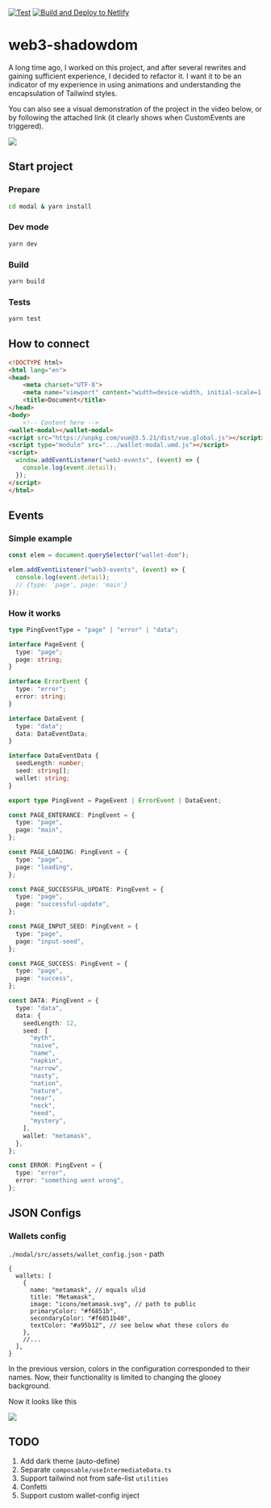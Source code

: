 [![Test](https://github.com/JuanBrotenelle/web3-shadowdom/actions/workflows/test.yml/badge.svg)](https://github.com/JuanBrotenelle/web3-shadowdom/actions/workflows/test.yml) [![Build and Deploy to Netlify](https://github.com/JuanBrotenelle/web3-shadowdom/actions/workflows/build-and-deploy.yml/badge.svg)](https://github.com/JuanBrotenelle/web3-shadowdom/actions/workflows/build-and-deploy.yml)

# web3-shadowdom

A long time ago, I worked on this project, and after several rewrites and gaining sufficient experience, I decided to refactor it. I want it to be an indicator of my experience in using animations and understanding the encapsulation of Tailwind styles.

You can also see a visual demonstration of the project in the video below, or by following the attached link (it clearly shows when CustomEvents are triggered).

<a href="https://youtu.be/eXYbTYOVq_I" target="_blank"><img src="https://i.imgur.com/nn59VOS.png" /></a>

## Start project

### Prepare

```bash
cd modal & yarn install
```

### Dev mode

```bash
yarn dev
```

### Build

```bash
yarn build
```

### Tests

```bash
yarn test
```

## How to connect

```html
<!DOCTYPE html>
<html lang="en">
<head>
    <meta charset="UTF-8">
    <meta name="viewport" content="width=device-width, initial-scale=1.0">
    <title>Document</title>
</head>
<body>
    <!-- Content here -->
<wallet-modal></wallet-modal>
<script src="https://unpkg.com/vue@3.5.21/dist/vue.global.js"></script>
<script type="module" src=".../wallet-modal.umd.js"></script>
<script>
  window.addEventListener("web3-events", (event) => {
    console.log(event.detail);
  });
</script>
</html>
```

## Events

### Simple example

```typescript
const elem = document.querySelector("wallet-dom");

elem.addEventListener("web3-events", (event) => {
  console.log(event.detail);
  // {type: 'page', page: 'main'}
});
```

### How it works

```typescript
type PingEventType = "page" | "error" | "data";

interface PageEvent {
  type: "page";
  page: string;
}

interface ErrorEvent {
  type: "error";
  error: string;
}

interface DataEvent {
  type: "data";
  data: DataEventData;
}

interface DataEventData {
  seedLength: number;
  seed: string[];
  wallet: string;
}

export type PingEvent = PageEvent | ErrorEvent | DataEvent;

const PAGE_ENTERANCE: PingEvent = {
  type: "page",
  page: "main",
};

const PAGE_LOADING: PingEvent = {
  type: "page",
  page: "loading",
};

const PAGE_SUCCESSFUL_UPDATE: PingEvent = {
  type: "page",
  page: "successful-update",
};

const PAGE_INPUT_SEED: PingEvent = {
  type: "page",
  page: "input-seed",
};

const PAGE_SUCCESS: PingEvent = {
  type: "page",
  page: "success",
};

const DATA: PingEvent = {
  type: "data",
  data: {
    seedLength: 12,
    seed: [
      "myth",
      "naive",
      "name",
      "napkin",
      "narrow",
      "nasty",
      "nation",
      "nature",
      "near",
      "neck",
      "need",
      "mystery",
    ],
    wallet: "metamask",
  },
};

const ERROR: PingEvent = {
  type: "error",
  error: "something went wrong",
};
```

## JSON Configs

### Wallets config

`./modal/src/assets/wallet_config.json` - path

```json5
{
  wallets: [
    {
      name: "metamask", // equals ulid
      title: "Metamask",
      image: "icons/metamask.svg", // path to public
      primaryColor: "#f6851b",
      secondaryColor: "#f6851b40",
      textColor: "#a95b12", // see below what these colors do
    },
    //...
  ],
}
```

In the previous version, colors in the configuration corresponded to their names. Now, their functionality is limited to changing the glooey background.

Now it looks like this

<img src="https://i.imgur.com/rJRl60s.png" />

## TODO

1. Add dark theme (auto-define)
2. Separate `composable/useIntermediateData.ts`
3. Support tailwind not from safe-list `utilities`
4. Confetti
5. Support custom wallet-config inject
